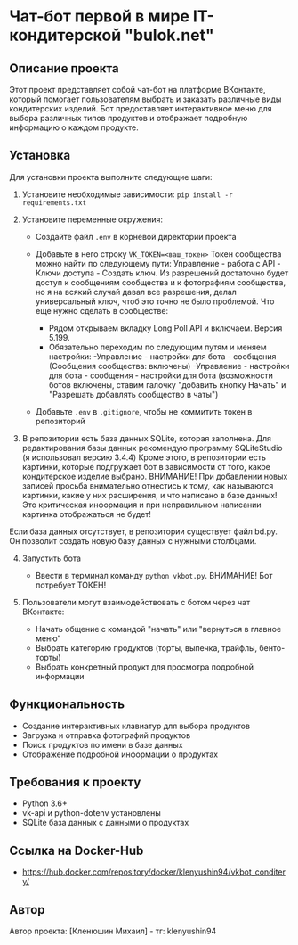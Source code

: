 # Чат-бот первой в мире IT-кондитерской "bulok.net"

## Описание проекта

Этот проект представляет собой чат-бот на платформе ВКонтакте, который помогает пользователям выбрать и заказать различные виды кондитерских изделий. Бот предоставляет интерактивное меню для выбора различных типов продуктов и отображает подробную информацию о каждом продукте.

## Установка

Для установки проекта выполните следующие шаги:

1. Установите необходимые зависимости:
`pip install -r requirements.txt`

2. Установите переменные окружения:
   - Создайте файл `.env` в корневой директории проекта
   - Добавьте в него строку `VK_TOKEN=<ваш_токен>`
     Токен сообщества можно найти по следующему пути:
     Управление - работа с API - Ключи доступа - Создать ключ.
     Из разрешений достаточно будет доступ к сообщениям сообщества и к фотографиям сообщества,
     но я на всякий случай давал все разрешения, делал универсальный ключ, чтоб это точно
     не было проблемой.
     Что еще нужно сделать в сообществе:
     - Рядом открываем вкладку Long Poll API и включаем. Версия 5.199.
     - Обязательно переходим по следующим путям и меняем настройки:
       -Управление - настройки для бота - сообщения (Сообщения сообщества: включены)
       -Управление - настройки для бота - сообщения - настройки для бота (возможности ботов включены,
       ставим галочку "добавить кнопку Начать" и "Разрешать добавлять сообщество в чаты")

   - Добавьте `.env` в `.gitignore`, чтобы не коммитить токен в репозиторий

3. В репозитории есть база данных SQLite, которая заполнена. 
Для редактирования базы данных рекомендую программу SQLiteStudio (я использовал версию 3.4.4)
Кроме этого, в репозитории есть картинки, которые подгружает бот в зависимости от того, какое кондитерское изделие выбрано.
ВНИМАНИЕ! При добавлении новых записей просьба внимательно отнестись к тому, как называются картинки, какие у них расширения, и что написано в базе данных! Это критическая информация и при неправильном написании картинка отображаться не будет!

Если база данных отсутствует, в репозитории существует файл bd.py. Он позволит создать новую базу данных с нужными столбцами. 

4. Запустить бота

   - Ввести в терминал команду `python vkbot.py`. ВНИМАНИЕ! Бот потребует ТОКЕН!

5. Пользователи могут взаимодействовать с ботом через чат ВКонтакте:
   - Начать общение с командой "начать" или "вернуться в главное меню"
   - Выбрать категорию продуктов (торты, выпечка, трайфлы, бенто-торты)
   - Выбрать конкретный продукт для просмотра подробной информации

## Функциональность

- Создание интерактивных клавиатур для выбора продуктов
- Загрузка и отправка фотографий продуктов
- Поиск продуктов по имени в базе данных
- Отображение подробной информации о продуктах

## Требования к проекту

- Python 3.6+
- vk-api и python-dotenv установлены
- SQLite база данных с данными о продуктах

## Ссылка на Docker-Hub
- https://hub.docker.com/repository/docker/klenyushin94/vkbot_conditery/

## Автор

Автор проекта: [Кленюшин Михаил] - тг: klenyushin94
